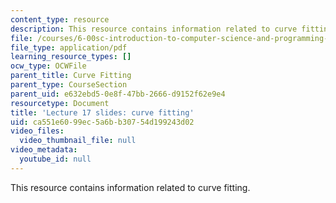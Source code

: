 ```yaml
---
content_type: resource
description: This resource contains information related to curve fitting.
file: /courses/6-00sc-introduction-to-computer-science-and-programming-spring-2011/ca551e6099ec5a6bb30754d199243d02_MIT6_00SCS11_lec17_slides.pdf
file_type: application/pdf
learning_resource_types: []
ocw_type: OCWFile
parent_title: Curve Fitting
parent_type: CourseSection
parent_uid: e632ebd5-0e8f-47bb-2666-d9152f62e9e4
resourcetype: Document
title: 'Lecture 17 slides: curve fitting'
uid: ca551e60-99ec-5a6b-b307-54d199243d02
video_files:
  video_thumbnail_file: null
video_metadata:
  youtube_id: null
---
```

This resource contains information related to curve fitting.

